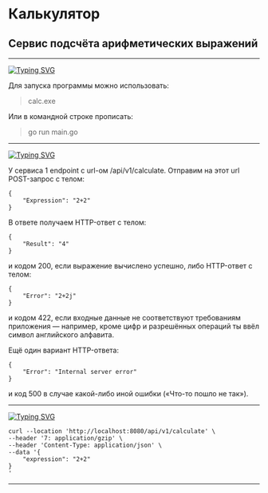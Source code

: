 # Калькулятор


## Сервис подсчёта арифметических выражений
___
[![Typing SVG](https://readme-typing-svg.herokuapp.com?font=Fira+Code&size=21&pause=10000&color=00D7FF&repeat=false&width=530&lines=%D0%97%D0%B0%D0%BF%D1%83%D1%81%D0%BA+%D0%B8+%D1%83%D1%81%D1%82%D0%B0%D0%BD%D0%BE%D0%B2%D0%BA%D0%B0+%D0%BF%D1%80%D0%BE%D0%B5%D0%BA%D1%82%D0%B0)](https://git.io/typing-svg)

Для запуска программы можно использовать:
>calc.exe
>
Или в командной строке прописать:
>go run main.go
>
___
[![Typing SVG](https://readme-typing-svg.herokuapp.com?font=Fira+Code&size=21&pause=10000&color=00D7FF&repeat=false&width=530&lines=%D0%9F%D1%80%D0%B8%D0%BC%D0%B5%D1%80+%D0%B2%D0%B2%D0%BE%D0%B4%D0%B0++%D1%81+%D0%BF%D0%BE%D0%BC%D0%BE%D1%89%D1%8C%D1%8E+Postman)](https://git.io/typing-svg)

У сервиса 1 endpoint с url-ом /api/v1/calculate. Отправим на этот url POST-запрос с телом:
```
{
    "Expression": "2+2"
}
```
В ответе получаем HTTP-ответ с телом:
```
{
    "Result": "4"
}
```
и кодом 200, если выражение вычислено успешно, либо HTTP-ответ с телом:
```
{
    "Error": "2+2j"
}
```
и кодом 422, если входные данные не соответствуют требованиям приложения — например, кроме цифр и разрешённых операций ты ввёл символ английского алфавита.

Ещё один вариант HTTP-ответа:
```
{
    "Error": "Internal server error"
}
```
и код 500 в случае какой-либо иной ошибки («Что-то пошло не так»).
____
[![Typing SVG](https://readme-typing-svg.herokuapp.com?font=Fira+Code&size=21&pause=10000&color=00D7FF&repeat=false&width=530&lines=%D0%9F%D1%80%D0%B8%D0%BC%D0%B5%D1%80+%D0%B2%D0%B2%D0%BE%D0%B4%D0%B0++%D1%81+%D0%BF%D0%BE%D0%BC%D0%BE%D1%89%D1%8C%D1%8E+curl)](https://git.io/typing-svg)

```
curl --location 'http://localhost:8080/api/v1/calculate' \
--header '7: application/gzip' \
--header 'Content-Type: application/json' \
--data '{
    "expression": "2+2"
}
'
```
___

